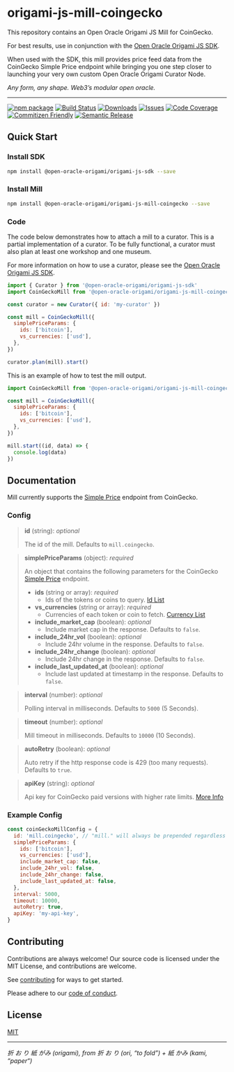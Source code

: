 # origami-js-mill-coingecko
This repository contains an Open Oracle Origami JS Mill for CoinGecko. 

For best results, use in conjunction with the [Open Oracle Origami JS SDK](https://github.com/open-oracle-origami/origami-js-sdk).

When used with the SDK, this mill provides price feed data from the CoinGecko Simple Price endpoint while bringing you one step closer to launching your very own custom Open Oracle Origami Curator Node.

*Any form, any shape. Web3’s modular open oracle.*

---

[![npm package][npm-img]][npm-url]
[![Build Status][build-img]][build-url]
[![Downloads][downloads-img]][downloads-url]
[![Issues][issues-img]][issues-url]
[![Code Coverage][codecov-img]][codecov-url]
[![Commitizen Friendly][commitizen-img]][commitizen-url]
[![Semantic Release][semantic-release-img]][semantic-release-url]

## Quick Start
### Install SDK
```bash
npm install @open-oracle-origami/origami-js-sdk --save
```
### Install Mill
```bash
npm install @open-oracle-origami/origami-js-mill-coingecko --save
```

### Code
The code below demonstrates how to attach a mill to a curator. This is a partial implementation of a curator. To be fully functional, a curator must also plan at least one workshop and one museum. 

For more information on how to use a curator, please see the [Open Oracle Origami JS SDK](https://github.com/open-oracle-origami/origami-js-sdk).
```JavaScript
import { Curator } from '@open-oracle-origami/origami-js-sdk'
import CoinGeckoMill from '@open-oracle-origami/origami-js-mill-coingecko'

const curator = new Curator({ id: 'my-curator' })

const mill = CoinGeckoMill({
  simplePriceParams: {
    ids: ['bitcoin'],
    vs_currencies: ['usd'],
  },
})

curator.plan(mill).start()
```

This is an example of how to test the mill output.
```JavaScript
import CoinGeckoMill from '@open-oracle-origami/origami-js-mill-coingecko'

const mill = CoinGeckoMill({
  simplePriceParams: {
    ids: ['bitcoin'],
    vs_currencies: ['usd'],
  },
})

mill.start((id, data) => {
  console.log(data)
})
```

## Documentation
Mill currently supports the [Simple Price](https://www.coingecko.com/api/documentations/v3#/simple/get_simple_price) endpoint from CoinGecko.

### Config

> **id** (string): *optional* 
> 
> The id of the mill. Defaults to `mill.coingecko`.
 
> **simplePriceParams** (object): *required*
> 
> An object that contains the following parameters for the CoinGecko [Simple Price](https://www.coingecko.com/api/documentations/v3#/simple/get_simple_price) endpoint.
> 
> - **ids** (string or array): *required*  
>   - Ids of the tokens or coins to query. [Id List](https://www.coingecko.com/api/documentations/v3#/coins/get_coins_list)
> - **vs_currencies** (string or array): *required* 
>   - Currencies of each token or coin to fetch. [Currency List](https://www.coingecko.com/api/documentations/v3#/simple/get_simple_supported_vs_currencies)
> - **include_market_cap** (boolean): *optional*
>   - Include market cap in the response. Defaults to `false`.
> - **include_24hr_vol** (boolean): *optional*
>   - Include 24hr volume in the response. Defaults to `false`.
> - **include_24hr_change** (boolean): *optional*
>   - Include 24hr change in the response. Defaults to `false`.
> - **include_last_updated_at** (boolean): *optional*
>   - Include last updated at timestamp in the response. Defaults to `false`.

> **interval** (number): *optional*
> 
> Polling interval in milliseconds. Defaults to `5000` (5 Seconds).

> **timeout** (number): *optional*
> 
> Mill timeout in milliseconds. Defaults to `10000` (10 Seconds).

> **autoRetry** (boolean): *optional*
>
> Auto retry if the http response code is 429 (too many requests). Defaults to `true`.

> **apiKey** (string): *optional*
>
> Api key for CoinGecko paid versions with higher rate limits. [More Info](https://www.coingecko.com/en/api/pricing)

### Example Config
```JavaScript
const coinGeckoMillConfig = {
  id: 'mill.coingecko', // "mill." will always be prepended regardless of what you pass.
  simplePriceParams: {
    ids: ['bitcoin'],
    vs_currencies: ['usd'],
    include_market_cap: false,
    include_24hr_vol: false,
    include_24hr_change: false,
    include_last_updated_at: false, 
  },
  interval: 5000,
  timeout: 10000,
  autoRetry: true,
  apiKey: 'my-api-key',
}
```

## Contributing
Contributions are always welcome! Our source code is licensed under the MIT License, and contributions are welcome.

See [contributing](https://github.com/open-oracle-origami/origami-js-mill-coingecko/blob/main/CONTRIBUTING.md) for ways to get started.

Please adhere to our [code of conduct](https://github.com/open-oracle-origami/origami-js-mill-coingecko/blob/main/CODE_OF_CONDUCT.md).

## License
[MIT](https://choosealicense.com/licenses/mit/)

---

*折 お り 紙 がみ (origami), from 折 お り (ori, “to fold”) + 紙 かみ (kami, “paper“)*

[build-img]:https://github.com/open-oracle-origami/origami-js-mill-coingecko/actions/workflows/release.yml/badge.svg
[build-url]:https://github.com/open-oracle-origami/origami-js-mill-coingecko/actions/workflows/release.yml
[downloads-img]:https://img.shields.io/npm/dt/@open-oracle-origami/origami-js-mill-coingecko
[downloads-url]:https://npmtrends.com/@open-oracle-origami/origami-js-mill-coingecko
[npm-img]:https://img.shields.io/npm/v/@open-oracle-origami/origami-js-mill-coingecko
[npm-url]:https://www.npmjs.com/package/@open-oracle-origami/origami-js-mill-coingecko
[issues-img]:https://img.shields.io/github/issues/open-oracle-origami/origami-js-mill-coingecko
[issues-url]:https://github.com/open-oracle-origami/origami-js-mill-coingecko/issues
[codecov-img]:https://codecov.io/gh/open-oracle-origami/origami-js-mill-coingecko/branch/main/graph/badge.svg
[codecov-url]:https://codecov.io/gh/open-oracle-origami/origami-js-mill-coingecko
[semantic-release-img]:https://img.shields.io/badge/%20%20%F0%9F%93%A6%F0%9F%9A%80-semantic--release-e10079.svg
[semantic-release-url]:https://github.com/semantic-release/semantic-release
[commitizen-img]:https://img.shields.io/badge/commitizen-friendly-brightgreen.svg
[commitizen-url]:http://commitizen.github.io/cz-cli/
